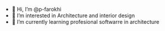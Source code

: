 - 👋 Hi, I’m @p-farokhi
- 👀 I’m interested in Architecture and interior design
- 🌱 I’m currently learning profesional softwarre in architecture

<!---
p-farokhi/p-farokhi is a ✨ special ✨ repository because its `README.md` (this file) appears on your GitHub profile.
You can click the Preview link to take a look at your changes.
--->

